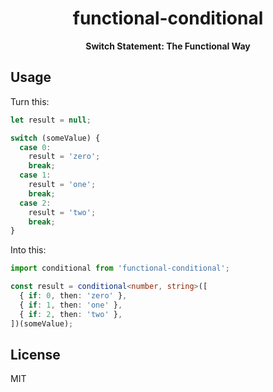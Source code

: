 <div align="center">
  <h1>functional-conditional</h1>

  <b>Switch Statement: The Functional Way</b>
</div>

## Usage

Turn this:

```ts
let result = null;

switch (someValue) {
  case 0:
    result = 'zero';
    break;
  case 1:
    result = 'one';
    break;
  case 2:
    result = 'two';
    break;
}
```

Into this:

```ts
import conditional from 'functional-conditional';

const result = conditional<number, string>([
  { if: 0, then: 'zero' },
  { if: 1, then: 'one' },
  { if: 2, then: 'two' },
])(someValue);
```

## License

MIT
